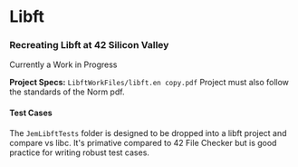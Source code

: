 # Libft
### Recreating Libft at 42 Silicon Valley
Currently a Work in Progress

**Project Specs:** 
`LibftWorkFiles/libft.en copy.pdf` 
Project must also follow the standards of the Norm pdf.

#### Test Cases
The `JemLibftTests` folder is designed to be dropped into a libft project and compare vs libc. It's primative compared to 42 File Checker but is good practice for writing robust test cases.

